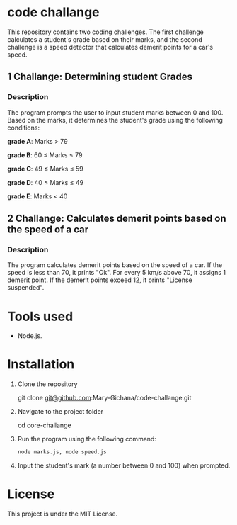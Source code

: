 # code challange
This repository contains two coding challenges. The first challenge calculates a student's grade based on their marks, and the second challenge is a speed detector that calculates demerit points for a car's speed.

## 1 Challange: Determining student Grades
### Description
The program prompts the user to input student marks between 0 and 100. Based on the marks, it determines the student's grade using the following conditions:

**grade A**: Marks > 79

**grade B**: 60 ≤ Marks ≤ 79

**grade C**: 49 ≤ Marks ≤ 59

**grade D**: 40 ≤ Marks ≤ 49

**grade E**: Marks < 40

## 2 Challange: Calculates demerit points based on the speed of a car
### Description
 The program calculates demerit points based on the speed of a car. If the speed is less than 70, it prints "Ok". For every 5 km/s above 70, it assigns 1 demerit point. If the demerit points exceed 12, it prints "License suspended".

# Tools used
- Node.js.

# Installation
1. Clone the repository

   git clone git@github.com:Mary-Gichana/code-challange.git

2. Navigate to the project folder

   cd core-challange 

3. Run the program using the following command:
   ```bash
   node marks.js, node speed.js
   ```
4. Input the student's mark (a number between 0 and 100) when prompted.

# License
This project is under the MIT License.

